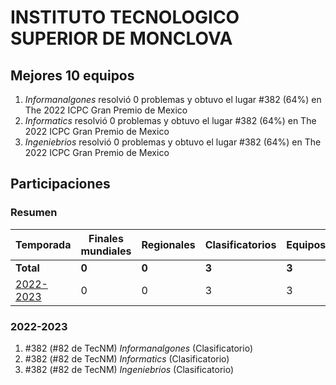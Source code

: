 # INSTITUTO TECNOLOGICO SUPERIOR DE MONCLOVA

## Mejores 10 equipos

1. _Informanalgones_ resolvió 0 problemas y obtuvo el lugar #382 (64%) en The 2022 ICPC Gran Premio de Mexico
1. _Informatics_ resolvió 0 problemas y obtuvo el lugar #382 (64%) en The 2022 ICPC Gran Premio de Mexico
1. _Ingeniebrios_ resolvió 0 problemas y obtuvo el lugar #382 (64%) en The 2022 ICPC Gran Premio de Mexico

## Participaciones

### Resumen

| Temporada | Finales mundiales | Regionales | Clasificatorios | Equipos |
| --- | --- | --- | --- | --- |
| **Total** | **0** | **0** | **3** | **3** |
| [2022-2023](#2022-2023) | 0 | 0 | 3 | 3 |

### 2022-2023

1. #382 (#82 de TecNM) _Informanalgones_ (Clasificatorio)
1. #382 (#82 de TecNM) _Informatics_ (Clasificatorio)
1. #382 (#82 de TecNM) _Ingeniebrios_ (Clasificatorio)



